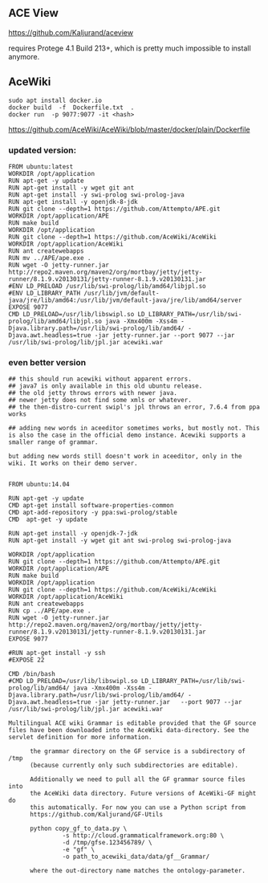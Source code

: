 
## ACE View 



https://github.com/Kaljurand/aceview

requires Protege 4.1 Build 213+, which is pretty much impossible to install anymore.


## AceWiki
```
sudo apt install docker.io
docker build  -f  Dockerfile.txt  .
docker run  -p 9077:9077 -it <hash>
```
https://github.com/AceWiki/AceWiki/blob/master/docker/plain/Dockerfile

### updated version:
```
FROM ubuntu:latest
WORKDIR /opt/application
RUN apt-get -y update
RUN apt-get install -y wget git ant
RUN apt-get install -y swi-prolog swi-prolog-java
RUN apt-get install -y openjdk-8-jdk
RUN git clone --depth=1 https://github.com/Attempto/APE.git
WORKDIR /opt/application/APE
RUN make build
WORKDIR /opt/application
RUN git clone --depth=1 https://github.com/AceWiki/AceWiki
WORKDIR /opt/application/AceWiki
RUN ant createwebapps
RUN mv ../APE/ape.exe .
RUN wget -O jetty-runner.jar http://repo2.maven.org/maven2/org/mortbay/jetty/jetty-runner/8.1.9.v20130131/jetty-runner-8.1.9.v20130131.jar
#ENV LD_PRELOAD /usr/lib/swi-prolog/lib/amd64/libjpl.so
#ENV LD_LIBRARY_PATH /usr/lib/jvm/default-java/jre/lib/amd64:/usr/lib/jvm/default-java/jre/lib/amd64/server
EXPOSE 9077
CMD LD_PRELOAD=/usr/lib/libswipl.so LD_LIBRARY_PATH=/usr/lib/swi-prolog/lib/amd64/libjpl.so java -Xmx400m -Xss4m -Djava.library.path=/usr/lib/swi-prolog/lib/amd64/ -Djava.awt.headless=true -jar jetty-runner.jar --port 9077 --jar /usr/lib/swi-prolog/lib/jpl.jar acewiki.war
```

### even better version
```
## this should run acewiki without apparent errors.
## java7 is only available in this old ubuntu release.
## the old jetty throws errors with newer java.
## newer jetty does not find some xmls or whatever.
## the then-distro-current swipl's jpl throws an error, 7.6.4 from ppa works

## adding new words in aceeditor sometimes works, but mostly not. This is also the case in the official demo instance. Acewiki supports a smaller range of grammar.

but adding new words still doesn't work in aceeditor, only in the wiki. It works on their demo server.


FROM ubuntu:14.04

RUN apt-get -y update
CMD apt-get install software-properties-common
CMD apt-add-repository -y ppa:swi-prolog/stable
CMD  apt-get -y update

RUN apt-get install -y openjdk-7-jdk
RUN apt-get install -y wget git ant swi-prolog swi-prolog-java

WORKDIR /opt/application
RUN git clone --depth=1 https://github.com/Attempto/APE.git
WORKDIR /opt/application/APE
RUN make build
WORKDIR /opt/application
RUN git clone --depth=1 https://github.com/AceWiki/AceWiki
WORKDIR /opt/application/AceWiki
RUN ant createwebapps
RUN cp ../APE/ape.exe .
RUN wget -O jetty-runner.jar http://repo2.maven.org/maven2/org/mortbay/jetty/jetty-runner/8.1.9.v20130131/jetty-runner-8.1.9.v20130131.jar
EXPOSE 9077

#RUN apt-get install -y ssh
#EXPOSE 22

CMD /bin/bash
#CMD LD_PRELOAD=/usr/lib/libswipl.so LD_LIBRARY_PATH=/usr/lib/swi-prolog/lib/amd64/ java -Xmx400m -Xss4m -Djava.library.path=/usr/lib/swi-prolog/lib/amd64/ -Djava.awt.headless=true -jar jetty-runner.jar   --port 9077 --jar /usr/lib/swi-prolog/lib/jpl.jar acewiki.war
```


```Multilingual ACE wiki Grammar is editable provided that the GF source files have been downloaded into the AceWiki data-directory. See the servlet definition for more information.```
```Configuration of an editable wiki. The only difference is that
      the grammar directory on the GF service is a subdirectory of /tmp
      (because currently only such subdirectories are editable).
      
      Additionally we need to pull all the GF grammar source files into
      the AceWiki data directory. Future versions of AceWiki-GF might do
      this automatically. For now you can use a Python script from
      https://github.com/Kaljurand/GF-Utils
      
      python copy_gf_to_data.py \
               -s http://cloud.grammaticalframework.org:80 \
               -d /tmp/gfse.123456789/ \
               -e "gf" \
               -o path_to_acewiki_data/data/gf__Grammar/
               
      where the out-directory name matches the ontology-parameter.
```
